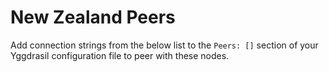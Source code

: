 # New Zealand Peers

Add connection strings from the below list to the `Peers: []` section of your
Yggdrasil configuration file to peer with these nodes.



